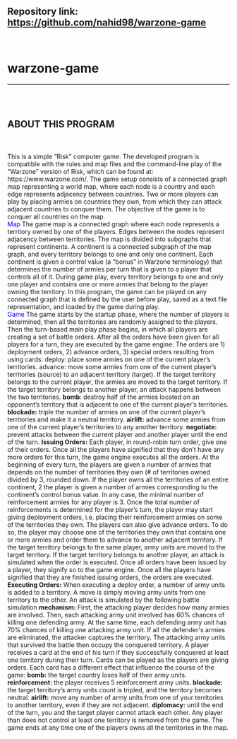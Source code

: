 **Repository link**: https://github.com/nahid98/warzone-game
------------
<br>


# warzone-game
------------
<br>
<br>
<h2>ABOUT THIS PROGRAM</h2>
<br>
<br> 
This is a simple “Risk” computer game. The developed program
is compatible with the rules and map files and the command-line play of the “Warzone” version of
Risk, which can be found at: https://www.warzone.com/. The game setup consists of a connected graph
map representing a world map, where each node is a country and each edge represents adjacency between
countries. Two or more players can play by placing armies on countries they own, from which they can attack
adjacent countries to conquer them. The objective of the game is to conquer all countries on the map.
<br>
<span style="color:blue">Map</span>
The game map is a connected graph where each node represents a territory owned by one of the players. Edges
between the nodes represent adjacency between territories. The map is divided into subgraphs that represent
continents. A continent is a connected subgraph of the map graph, and every territory belongs to one and only
one continent. Each continent is given a control value (a “bonus” in Warzone terminology) that determines the
number of armies per turn that is given to a player that controls all of it. During game play, every territory belongs
to one and only one player and contains one or more armies that belong to the player owning the territory. In this program,
the game can be played on any connected graph that is defined by the
user before play, saved as a text file representation, and loaded by the game during play.
<br>
<span style="color:blue">Game</span>
The game starts by the startup phase, where the number of players is determined, then all the territories are
randomly assigned to the players. Then the turn-based main play phase begins, in which all players are creating a
set of battle orders. After all the orders have been given for all players for a turn, they are executed by the game
engine: The orders are 1) deployment orders, 2) advance orders, 3) special orders resulting from using cards:
deploy: place some armies on one of the current player’s territories.
advance: move some armies from one of the current player’s territories (source) to an adjacent territory
(target). If the target territory belongs to the current player, the armies are moved to the target
territory. If the target territory belongs to another player, an attack happens between the two
territories.
<b>bomb</b>: destroy half of the armies located on an opponent’s territory that is adjacent to one of the current
player’s territories.
<b>blockade:</b> triple the number of armies on one of the current player’s territories and make it a neutral territory.
<b>airlift:</b> advance some armies from one of the current player’s territories to any another territory.
<b>negotiate:</b> prevent attacks between the current player and another player until the end of the turn.
<b>Issuing Orders:</b> Each player, in round-robin turn order, give one of their orders. Once all the players have
signified that they don’t have any more orders for this turn, the game engine executes all the orders. At the
beginning of every turn, the players are given a number of armies that depends on the number of territories they
own (# of territories owned divided by 3, rounded down. If the player owns all the territories of an entire continent,
2
the player is given a number of armies corresponding to the continent’s control bonus value. In any case, the
minimal number of reinforcement armies for any player is 3. Once the total number of reinforcements is
determined for the player’s turn, the player may start giving deployment orders, i.e. placing their reinforcement
armies on some of the territories they own. The players can also give advance orders. To do so, the player may
choose one of the territories they own that contains one or more armies and order them to advance to another
adjacent territory. If the target territory belongs to the same player, army units are moved to the target territory. If
the target territory belongs to another player, an attack is simulated when the order is executed. Once all orders
have been issued by a player, they signify so to the game engine. Once all the players have signified that they are
finished issuing orders, the orders are executed.
<b>Executing Orders:</b> When executing a deploy order, a number of army units is added to a territory. A move is
simply moving army units from one territory to the other. An attack is simulated by the following battle simulation
<b>mechanism:</b> First, the attacking player decides how many armies are involved. Then, each attacking army unit
involved has 60% chances of killing one defending army. At the same time, each defending army unit has 70%
chances of killing one attacking army unit. If all the defender's armies are eliminated, the attacker captures the
territory. The attacking army units that survived the battle then occupy the conquered territory. A player receives a
card at the end of his turn if they successfully conquered at least one territory during their turn. Cards can be
played as the players are giving orders. Each card has a different effect that influence the course of the game:
<b>bomb:</b> the target country loses half of their army units.
<b>reinforcement:</b> the player receives 5 reinforcement army units.
<b>blockade:</b> the target territory’s army units count is tripled, and the territory becomes neutral.
<b>airlift:</b> move any number of army units from one of your territories to another territory, even if they are
not adjacent.
<b>diplomacy:</b> until the end of the turn, you and the target player cannot attack each other.
Any player than does not control at least one territory is removed from the game. The game ends at any time one
of the players owns all the territories in the map. 
